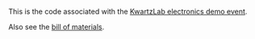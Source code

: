 This is the code associated with the
[KwartzLab electronics demo event](https://gist.github.com/reinderien/ab7dbbdbca7b7f1a77dfda12d686f1ef).

Also see the
[bill of materials](https://docs.google.com/spreadsheets/d/1yXx0iprRUhsX16thSTnNfLWV875vi7FYF72Nl2V39cM/edit?usp=sharing).

